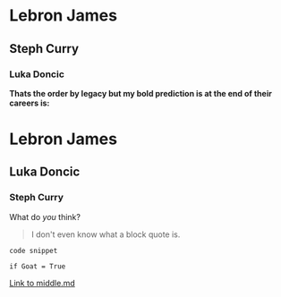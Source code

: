 # Lebron James

## Steph Curry

### Luka Doncic

**Thats the order by legacy but my bold prediction is at the end of their careers is:**

# Lebron James

## Luka Doncic

### Steph Curry

What do *you* think?

>  I don't even know what a block quote is.

`code snippet`

`if Goat = True`

[Link to middle.md](https://github.com/SteveRuffino/INFOTC1600Challenge/blob/main/middle.md)
